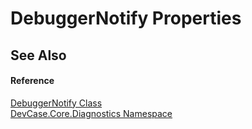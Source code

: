 # DebuggerNotify Properties
 


## See Also


#### Reference
<a href="T_DevCase_Core_Diagnostics_DebuggerNotify">DebuggerNotify Class</a><br /><a href="N_DevCase_Core_Diagnostics">DevCase.Core.Diagnostics Namespace</a><br />
